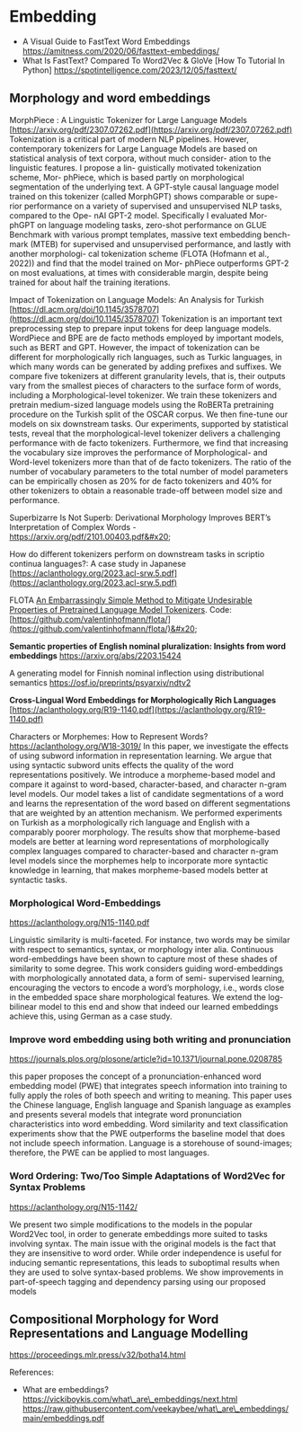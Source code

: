 # Embedding

* A Visual Guide to FastText Word Embeddings https://amitness.com/2020/06/fasttext-embeddings/
* What Is FastText? Compared To Word2Vec & GloVe \[How To Tutorial In Python] https://spotintelligence.com/2023/12/05/fasttext/

## Morphology and word embeddings

MorphPiece : A Linguistic Tokenizer for Large Language Models [https://arxiv.org/pdf/2307.07262.pdf](https://arxiv.org/pdf/2307.07262.pdf) Tokenization is a critical part of modern NLP pipelines. However, contemporary tokenizers for Large Language Models are based on statistical analysis of text corpora, without much consider- ation to the linguistic features. I propose a lin- guistically motivated tokenization scheme, Mor- phPiece, which is based partly on morphological segmentation of the underlying text. A GPT-style causal language model trained on this tokenizer (called MorphGPT) shows comparable or supe- rior performance on a variety of supervised and unsupervised NLP tasks, compared to the Ope- nAI GPT-2 model. Specifically I evaluated Mor- phGPT on language modeling tasks, zero-shot performance on GLUE Benchmark with various prompt templates, massive text embedding bench- mark (MTEB) for supervised and unsupervised performance, and lastly with another morphologi- cal tokenization scheme (FLOTA (Hofmann et al., 2022)) and find that the model trained on Mor- phPiece outperforms GPT-2 on most evaluations, at times with considerable margin, despite being trained for about half the training iterations.

Impact of Tokenization on Language Models: An Analysis for Turkish [https://dl.acm.org/doi/10.1145/3578707](https://dl.acm.org/doi/10.1145/3578707) Tokenization is an important text preprocessing step to prepare input tokens for deep language models. WordPiece and BPE are de facto methods employed by important models, such as BERT and GPT. However, the impact of tokenization can be different for morphologically rich languages, such as Turkic languages, in which many words can be generated by adding prefixes and suffixes. We compare five tokenizers at different granularity levels, that is, their outputs vary from the smallest pieces of characters to the surface form of words, including a Morphological-level tokenizer. We train these tokenizers and pretrain medium-sized language models using the RoBERTa pretraining procedure on the Turkish split of the OSCAR corpus. We then fine-tune our models on six downstream tasks. Our experiments, supported by statistical tests, reveal that the morphological-level tokenizer delivers a challenging performance with de facto tokenizers. Furthermore, we find that increasing the vocabulary size improves the performance of Morphological- and Word-level tokenizers more than that of de facto tokenizers. The ratio of the number of vocabulary parameters to the total number of model parameters can be empirically chosen as 20% for de facto tokenizers and 40% for other tokenizers to obtain a reasonable trade-off between model size and performance.

Superbizarre Is Not Superb: Derivational Morphology Improves BERT’s Interpretation of Complex Words - https://arxiv.org/pdf/2101.00403.pdf&#x20;

How do different tokenizers perform on downstream tasks in scriptio continua languages?: A case study in Japanese [https://aclanthology.org/2023.acl-srw.5.pdf](https://aclanthology.org/2023.acl-srw.5.pdf)

FLOTA [An Embarrassingly Simple Method to Mitigate Undesirable Properties of Pretrained Language Model Tokenizers](https://aclanthology.org/2022.acl-short.43.pdf). Code: [https://github.com/valentinhofmann/flota/](https://github.com/valentinhofmann/flota/)&#x20;

**Semantic properties of English nominal pluralization: Insights from word embeddings** https://arxiv.org/abs/2203.15424

A generating model for Finnish nominal inflection using distributional semantics https://osf.io/preprints/psyarxiv/ndtv2



**Cross-Lingual Word Embeddings for Morphologically Rich Languages** [https://aclanthology.org/R19-1140.pdf](https://aclanthology.org/R19-1140.pdf)

Characters or Morphemes: How to Represent Words? https://aclanthology.org/W18-3019/ In this paper, we investigate the effects of using subword information in representation learning. We argue that using syntactic subword units effects the quality of the word representations positively. We introduce a morpheme-based model and compare it against to word-based, character-based, and character n-gram level models. Our model takes a list of candidate segmentations of a word and learns the representation of the word based on different segmentations that are weighted by an attention mechanism. We performed experiments on Turkish as a morphologically rich language and English with a comparably poorer morphology. The results show that morpheme-based models are better at learning word representations of morphologically complex languages compared to character-based and character n-gram level models since the morphemes help to incorporate more syntactic knowledge in learning, that makes morpheme-based models better at syntactic tasks.

### Morphological Word-Embeddings

https://aclanthology.org/N15-1140.pdf

Linguistic similarity is multi-faceted. For instance, two words may be similar with respect to semantics, syntax, or morphology inter alia. Continuous word-embeddings have been shown to capture most of these shades of similarity to some degree. This work considers guiding word-embeddings with morphologically annotated data, a form of semi- supervised learning, encouraging the vectors to encode a word’s morphology, i.e., words close in the embedded space share morphological features. We extend the log-bilinear model to this end and show that indeed our learned embeddings achieve this, using German as a case study.

### Improve word embedding using both writing and pronunciation

https://journals.plos.org/plosone/article?id=10.1371/journal.pone.0208785

this paper proposes the concept of a pronunciation-enhanced word embedding model (PWE) that integrates speech information into training to fully apply the roles of both speech and writing to meaning. This paper uses the Chinese language, English language and Spanish language as examples and presents several models that integrate word pronunciation characteristics into word embedding. Word similarity and text classification experiments show that the PWE outperforms the baseline model that does not include speech information. Language is a storehouse of sound-images; therefore, the PWE can be applied to most languages.

### Word Ordering: Two/Too Simple Adaptations of Word2Vec for Syntax Problems

https://aclanthology.org/N15-1142/

We present two simple modifications to the models in the popular Word2Vec tool, in order to generate embeddings more suited to tasks involving syntax. The main issue with the original models is the fact that they are insensitive to word order. While order independence is useful for inducing semantic representations, this leads to suboptimal results when they are used to solve syntax-based problems. We show improvements in part-of-speech tagging and dependency parsing using our proposed models

## Compositional Morphology for Word Representations and Language Modelling

https://proceedings.mlr.press/v32/botha14.html

References:

* What are embeddings? https://vickiboykis.com/what\_are\_embeddings/next.html https://raw.githubusercontent.com/veekaybee/what\_are\_embeddings/main/embeddings.pdf

